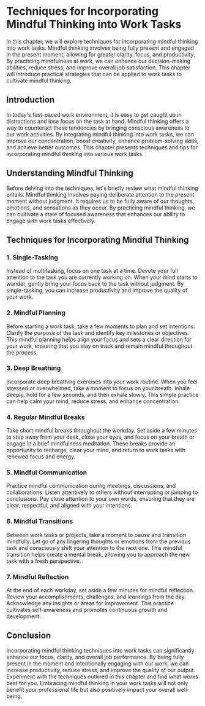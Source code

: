 Techniques for Incorporating Mindful Thinking into Work Tasks
======================================================================

In this chapter, we will explore techniques for incorporating mindful thinking into work tasks. Mindful thinking involves being fully present and engaged in the present moment, allowing for greater clarity, focus, and productivity. By practicing mindfulness at work, we can enhance our decision-making abilities, reduce stress, and improve overall job satisfaction. This chapter will introduce practical strategies that can be applied to work tasks to cultivate mindful thinking.

Introduction
------------

In today's fast-paced work environment, it is easy to get caught up in distractions and lose focus on the task at hand. Mindful thinking offers a way to counteract these tendencies by bringing conscious awareness to our work activities. By integrating mindful thinking into work tasks, we can improve our concentration, boost creativity, enhance problem-solving skills, and achieve better outcomes. This chapter presents techniques and tips for incorporating mindful thinking into various work tasks.

**Understanding Mindful Thinking**
----------------------------------

Before delving into the techniques, let's briefly review what mindful thinking entails. Mindful thinking involves paying deliberate attention to the present moment without judgment. It requires us to be fully aware of our thoughts, emotions, and sensations as they occur. By practicing mindful thinking, we can cultivate a state of focused awareness that enhances our ability to engage with work tasks effectively.

**Techniques for Incorporating Mindful Thinking**
-------------------------------------------------

### **1. Single-Tasking**

Instead of multitasking, focus on one task at a time. Devote your full attention to the task you are currently working on. When your mind starts to wander, gently bring your focus back to the task without judgment. By single-tasking, you can increase productivity and improve the quality of your work.

### **2. Mindful Planning**

Before starting a work task, take a few moments to plan and set intentions. Clarify the purpose of the task and identify key milestones or objectives. This mindful planning helps align your focus and sets a clear direction for your work, ensuring that you stay on track and remain mindful throughout the process.

### **3. Deep Breathing**

Incorporate deep breathing exercises into your work routine. When you feel stressed or overwhelmed, take a moment to focus on your breath. Inhale deeply, hold for a few seconds, and then exhale slowly. This simple practice can help calm your mind, reduce stress, and enhance concentration.

### **4. Regular Mindful Breaks**

Take short mindful breaks throughout the workday. Set aside a few minutes to step away from your desk, close your eyes, and focus on your breath or engage in a brief mindfulness meditation. These breaks provide an opportunity to recharge, clear your mind, and return to work tasks with renewed focus and energy.

### **5. Mindful Communication**

Practice mindful communication during meetings, discussions, and collaborations. Listen attentively to others without interrupting or jumping to conclusions. Pay close attention to your own words, ensuring that they are clear, respectful, and aligned with your intentions.

### **6. Mindful Transitions**

Between work tasks or projects, take a moment to pause and transition mindfully. Let go of any lingering thoughts or emotions from the previous task and consciously shift your attention to the next one. This mindful transition helps create a mental break, allowing you to approach the new task with a fresh perspective.

### **7. Mindful Reflection**

At the end of each workday, set aside a few minutes for mindful reflection. Review your accomplishments, challenges, and learnings from the day. Acknowledge any insights or areas for improvement. This practice cultivates self-awareness and promotes continuous growth and development.

Conclusion
----------

Incorporating mindful thinking techniques into work tasks can significantly enhance our focus, clarity, and overall job performance. By being fully present in the moment and intentionally engaging with our work, we can increase productivity, reduce stress, and improve the quality of our output. Experiment with the techniques outlined in this chapter and find what works best for you. Embracing mindful thinking in your work tasks will not only benefit your professional life but also positively impact your overall well-being.
